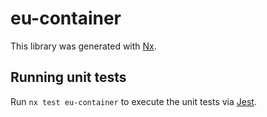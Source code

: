 # eu-container

This library was generated with [Nx](https://nx.dev).

## Running unit tests

Run `nx test eu-container` to execute the unit tests via [Jest](https://jestjs.io).
